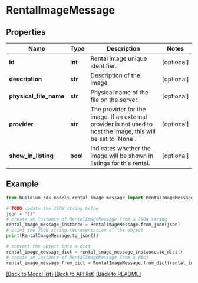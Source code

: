 # RentalImageMessage


## Properties

Name | Type | Description | Notes
------------ | ------------- | ------------- | -------------
**id** | **int** | Rental image unique identifier. | [optional] 
**description** | **str** | Description of the image. | [optional] 
**physical_file_name** | **str** | Physical name of the file on the server. | [optional] 
**provider** | **str** | The provider for the image. If an external provider is not used to host the image, this will be set to &#x60;None&#x60;. | [optional] 
**show_in_listing** | **bool** | Indicates whether the image will be shown in listings for this rental. | [optional] 

## Example

```python
from buildium_sdk.models.rental_image_message import RentalImageMessage

# TODO update the JSON string below
json = "{}"
# create an instance of RentalImageMessage from a JSON string
rental_image_message_instance = RentalImageMessage.from_json(json)
# print the JSON string representation of the object
print(RentalImageMessage.to_json())

# convert the object into a dict
rental_image_message_dict = rental_image_message_instance.to_dict()
# create an instance of RentalImageMessage from a dict
rental_image_message_from_dict = RentalImageMessage.from_dict(rental_image_message_dict)
```
[[Back to Model list]](../README.md#documentation-for-models) [[Back to API list]](../README.md#documentation-for-api-endpoints) [[Back to README]](../README.md)



